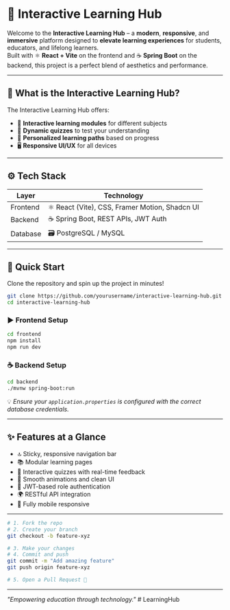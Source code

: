 # 🌟 Interactive Learning Hub

Welcome to the **Interactive Learning Hub** – a **modern**, **responsive**, and **immersive** platform designed to **elevate learning experiences** for students, educators, and lifelong learners.  
Built with ⚛️ **React + Vite** on the frontend and ☕ **Spring Boot** on the backend, this project is a perfect blend of aesthetics and performance.

---

## 🧠 What is the Interactive Learning Hub?

The Interactive Learning Hub offers:
- 📘 **Interactive learning modules** for different subjects
- 🧪 **Dynamic quizzes** to test your understanding
- 🧭 **Personalized learning paths** based on progress
- 🖥️ **Responsive UI/UX** for all devices

---

## ⚙️ Tech Stack

| Layer     | Technology           |
|-----------|----------------------|
| Frontend  | ⚛️ React (Vite), CSS, Framer Motion, Shadcn UI |
| Backend   | ☕ Spring Boot, REST APIs, JWT Auth |
| Database  | 🗃️ PostgreSQL / MySQL |

---

## 🚀 Quick Start

Clone the repository and spin up the project in minutes!

```bash
git clone https://github.com/yourusername/interactive-learning-hub.git
cd interactive-learning-hub
```

### ▶️ Frontend Setup

```bash
cd frontend
npm install
npm run dev
```

### ☕ Backend Setup

```bash
cd backend
./mvnw spring-boot:run
```

💡 *Ensure your `application.properties` is configured with the correct database credentials.*

---

## ✨ Features at a Glance

- 🔝 Sticky, responsive navigation bar  
- 📚 Modular learning pages  
- 🧠 Interactive quizzes with real-time feedback  
- 🎨 Smooth animations and clean UI  
- 🔐 JWT-based role authentication  
- 🌍 RESTful API integration  
- 📱 Fully mobile responsive  

---

```bash
# 1. Fork the repo
# 2. Create your branch
git checkout -b feature-xyz

# 3. Make your changes
# 4. Commit and push
git commit -m "Add amazing feature"
git push origin feature-xyz

# 5. Open a Pull Request 🚀
```


---
_"Empowering education through technology."_
#   L e a r n i n g H u b  
 